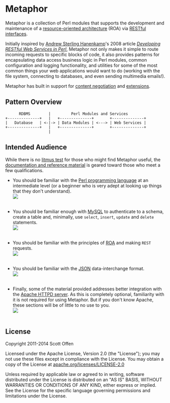 Metaphor
========

Metaphor is a collection of Perl modules that supports the development and maintenance of a [resource-oriented architecture](http://en.wikipedia.org/wiki/Resource-oriented_architecture) (ROA) via [RESTful interfaces](http://en.wikipedia.org/wiki/Representational_state_transfer).

Initially inspired by [Andrew Sterling Hanenkamp](http://www.onlamp.com/pub/au/3067)'s 2008 article *[Developing RESTful Web Services in Perl](http://www.onlamp.com/pub/a/onlamp/2008/02/19/developing-restful-web-services-in-perl.html)*, Metaphor not only makes it simple to route incoming requests to specific blocks of code, it also provides patterns for encapsulating data access business logic in Perl modules, common configuration and logging functionality, and utilities for some of the most common things your web applications would want to do (working with the file system, connecting to databases, and even sending multimedia emails!).

Metaphor has built in support for [content negotiation](http://en.wikipedia.org/wiki/Content_negotiation) and [extensions](http://programmers.stackexchange.com/questions/139654/rest-tradeoffs-between-content-negotiation-via-accept-header-versus-extensions).

## Pattern Overview ##

```
      RDBMS        |         Perl Modules and Services
+--------------+   |   +--------------+       +--------------+
|   Database   | <-|-> | Data Modules | <---> | Web Services |
+--------------+   |   +--------------+       +--------------+
                   |
```

## Intended Audience ##

While there is no [litmus test](http://en.wikipedia.org/wiki/Litmus_test_%28politics%29) for those who might find Metaphor useful, the [documentation and reference material](https://github.com/scottoffen/Metaphor/wiki) is geared toward those who meet a few qualifications.

- You should be familiar with the [Perl programming language](http://www.perl.org) at an intermediate level (or a beginner who is very adept at looking up things that they don't understand).<br>
<a href="http://xkcd.com/519/" target="_blank" title="I'm pretty sure I was between girlfriends at the time..."><img src="http://imgs.xkcd.com/comics/11th_grade.png"></a><br><br>

- You should be familiar enough with [MySQL](http://www.mysql.com) to authenticate to a schema, create a table and, minimally, use `select`, `insert`, `update` and `delete` statements.<br>
<a href="http://xkcd.com/327/" target="_blank" title="Experience with DROP not required, and we'll be handling the input sanitation for you."><img src="http://imgs.xkcd.com/comics/exploits_of_a_mom.png"></a><br><br>

- You should be familiar with the principles of [ROA](http://en.wikipedia.org/wiki/Resource-oriented_architecture) and making `REST` requests.<br>
<a href="http://xkcd.com/974/" target="_blank" title="Trust me, it's worth the wait!"><img src="http://imgs.xkcd.com/comics/the_general_problem.png"></a><br><br>

- You should be familiar with the [JSON](http://www.json.org/) data-interchange format.<br>
<a href="http://xkcd.com/927/" target="_blank" title="Although you can just as easily use XML or YAML, I guess."><img src="http://imgs.xkcd.com/comics/standards.png"></a><br><br>

- Finally, some of the material provided addresses better integration with the [Apache HTTPD server](http://httpd.apache.org/). As this is completely optional, familiarity with it is not required for using Metaphor. But if you don't know Apache, these sections will be of little to no use to you.<br>
<a href="http://xkcd.com/278/" target="_blank" title="I said familiarity, not expertise."><img src="http://imgs.xkcd.com/comics/black_hat_support.png"></a><br><br>

## License ##

Copyright 2011-2014 Scott Offen

Licensed under the Apache License, Version 2.0 (the "License"); you may not use these files except in compliance with the License. You may obtain a copy of the License at [apache.org/licenses/LICENSE-2.0](http://www.apache.org/licenses/LICENSE-2.0)

Unless required by applicable law or agreed to in writing, software distributed under the License is distributed on an "AS IS" BASIS, WITHOUT WARRANTIES OR CONDITIONS OF ANY KIND, either express or implied. See the License for the specific language governing permissions and limitations under the License.
